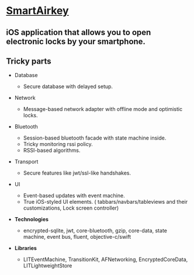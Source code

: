 # [SmartAirkey](https://itunes.apple.com/ru/app/smartairkey/id1032832416?l=ru)

## iOS application that allows you to open electronic locks by your smartphone.

## Tricky parts

* Database
	* Secure database with delayed setup.
* Network
	* Message-based network adapter with offline mode and optimistic locks.
* Bluetooth
	* Session-based bluetooth facade with state machine inside.
	* Tricky monitoring rssi policy.
	* RSSI-based algorithms.
* Transport
	* Secure features like jwt/ssl-like handshakes.
* UI
	* Event-based updates with event machine.
	* True iOS-styled UI elements. ( tabbars/navbars/tableviews and their customizations, Lock screen controller)

* **Technologies**
	* encrypted-sqlite, jwt, core-bluetooth, gzip, core-data, state machine, event bus, fluent, objective-c/swift

* **Libraries**
	* LITEventMachine, TransitionKit, AFNetworking, EncryptedCoreData, LITLightweightStore





